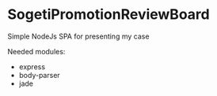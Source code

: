 SogetiPromotionReviewBoard
==========================

Simple NodeJs SPA for presenting my case

Needed modules:
* express
* body-parser
* jade
